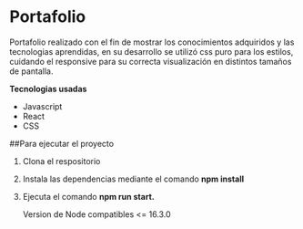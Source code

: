 # Portafolio

Portafolio realizado con el fin de mostrar los conocimientos adquiridos y las tecnologias aprendidas, en su desarrollo se utilizó css puro para los estilos, 
cuidando el responsive para su correcta visualización en distintos tamaños de pantalla.

**Tecnologias usadas**
- Javascript
- React
- CSS

##Para ejecutar  el proyecto
1. Clona el respositorio
2. Instala las dependencias mediante el comando  **npm install**
3. Ejecuta el comando **npm run start.**

   Version de Node compatibles  <= 16.3.0
